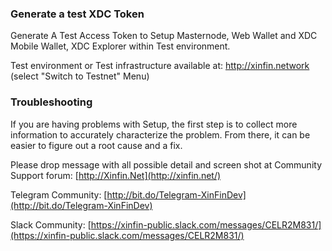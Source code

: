 
### **Generate a test XDC Token**

Generate A Test Access Token to Setup Masternode, Web Wallet and XDC Mobile Wallet, XDC Explorer within Test environment.

Test environment or Test infrastructure available at: http://xinfin.network (select "Switch to Testnet" Menu)


### **Troubleshooting**
If you are having problems with Setup, the first step is to collect more information to accurately characterize the problem. From there, it can be easier to figure out a root cause and a fix.

Please drop message with all possible detail and screen shot at Community Support forum: [http://Xinfin.Net](http://xinfin.net/)

Telegram Community: [http://bit.do/Telegram-XinFinDev](http://bit.do/Telegram-XinFinDev)

Slack Community: [https://xinfin-public.slack.com/messages/CELR2M831/](https://xinfin-public.slack.com/messages/CELR2M831/)
